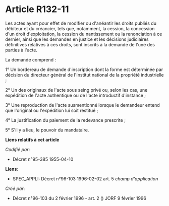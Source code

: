 # Article R132-11

Les actes ayant pour effet de modifier ou d'anéantir les droits publiés du débiteur et du créancier, tels que, notamment, la
cession, la concession d'un droit d'exploitation, la cession du nantissement ou la renonciation à ce dernier, ainsi que les
demandes en justice et les décisions judiciaires définitives relatives à ces droits, sont inscrits à la demande de l'une des
parties à l'acte.

La demande comprend :

1° Un bordereau de demande d'inscription dont la forme est déterminée par décision du directeur général de l'Institut
national de la propriété industrielle ;

2° Un des originaux de l'acte sous seing privé ou, selon les cas, une expédition de l'acte authentique ou de l'acte
introductif d'instance ;

3° Une reproduction de l'acte susmentionné lorsque le demandeur entend que l'original ou l'expédition lui soit restitué ;

4° La justification du paiement de la redevance prescrite ;

5° S'il y a lieu, le pouvoir du mandataire.

**Liens relatifs à cet article**

_Codifié par_:

  - Décret n°95-385 1955-04-10

**Liens**:

  - SPEC_APPLI: Décret n°96-103 1996-02-02 art. 5 *champ d'application*

_Créé par_:

  - Décret n°96-103 du 2 février 1996 - art. 2 () JORF 9 février 1996

